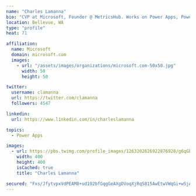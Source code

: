 ```yaml
---
name: "Charles Lamanna"
bio: "CVP at Microsoft, Founder @ MetricsHub. Works on Power Apps, Power Automate, Power Virtual Agent, Common Data Service and Dynamics 365."
location: Bellevue, WA
type: "profile"
heat: 71

affiliation:
  name: Microsoft
  domain: microsoft.com
  images:
    - url: "/assets/images/organizations/microsoft.com-50x50.jpg"
      width: 50
      height: 50

twitter:
  username: clamanna
  url: https://twitter.com/clamanna
  followers: 4547

linkedin:
  url: https://www.linkedin.com/in/charleslamanna

topics:
  - Power Apps

images:
  - url: https://pbs.twimg.com/profile_images/1263202626922876928/g6qGbHZ-_400x400.jpg
    width: 400
    height: 400
    isCached: true
    title: "Charles Lamanna"

secured: "Fxs/JfytvpxVdPEAM8+ud192bfGqgGeAXgDVoqXjRqS815AwEtwVWqGi+wSjANNCN3eBl8jMsshlWUbmz2Qciyh9fbMgge2iAFjVOgoVnKokKiaS/OVrfVvrnNIfdy8fcL7wF+0QHhIUwVBUwtpYkOiurPFQFh4S8kZMm4ML+3Z7m9qnuFEtqwDf6NfD8MVY8Mdpw/CMUJ9pGN+2Y4RE0HeXEI28iOO0dxzS6W/0bhSpUBSDPa+7R96a4FaFTsMdW1a4cMoTwvdN7wahv5L8fIj6QsSUtaIegFCggTadM0/Vxo5fMkKLxD99SiiqvruNO1j+WmwRfT/muaR21d4Wt/RxUJXb95vXKY91zxtn2Wv9bt9xprRLn215h75KSV3/at4z7W3HIWb0vzO0ADlseIB25vqoG49buFwqgdt1K88=;AyfquQdlyHIU0+aY3CMybQ=="
---
```


